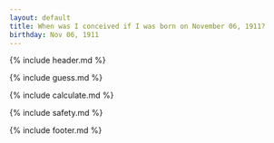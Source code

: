 ```yaml
---
layout: default
title: When was I conceived if I was born on November 06, 1911?
birthday: Nov 06, 1911
---
```


{% include header.md %}

{% include guess.md %}

{% include calculate.md %}

{% include safety.md %}

{% include footer.md %}




